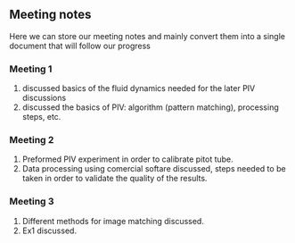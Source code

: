 ## Meeting notes

Here we can store our meeting notes and mainly convert them into a single document that will follow our progress


### Meeting 1
1. discussed basics of the fluid dynamics needed for the later PIV discussions
2. discussed the basics of PIV: algorithm (pattern matching), processing steps, etc.

### Meeting 2
1. Preformed PIV experiment in order to calibrate pitot tube.
2. Data processing using comercial softare discussed, steps needed to be taken in order to validate the quality of the results.

### Meeting 3
1. Different methods for image matching discussed.
2. Ex1 discussed.
